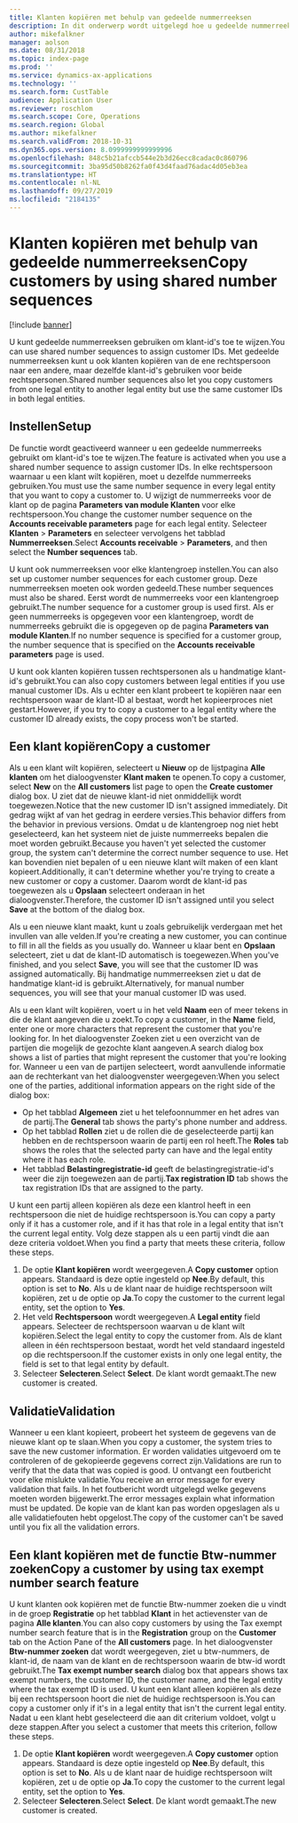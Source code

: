 ```yaml
---
title: Klanten kopiëren met behulp van gedeelde nummerreeksen
description: In dit onderwerp wordt uitgelegd hoe u gedeelde nummerreeksen kunt gebruiken om een klant te kopiëren naar een andere rechtspersoon, maar met behoud van dezelfde klant-id.
author: mikefalkner
manager: aolson
ms.date: 08/31/2018
ms.topic: index-page
ms.prod: ''
ms.service: dynamics-ax-applications
ms.technology: ''
ms.search.form: CustTable
audience: Application User
ms.reviewer: roschlom
ms.search.scope: Core, Operations
ms.search.region: Global
ms.author: mikefalkner
ms.search.validFrom: 2018-10-31
ms.dyn365.ops.version: 8.0999999999999996
ms.openlocfilehash: 848c5b21afccb544e2b3d26ecc8cadac0c860796
ms.sourcegitcommit: 3ba95d50b8262fa0f43d4faad76adac4d05eb3ea
ms.translationtype: HT
ms.contentlocale: nl-NL
ms.lasthandoff: 09/27/2019
ms.locfileid: "2184135"
---
```

# <a name="copy-customers-by-using-shared-number-sequences"></a><span data-ttu-id="65b09-103">Klanten kopiëren met behulp van gedeelde nummerreeksen</span><span class="sxs-lookup"><span data-stu-id="65b09-103">Copy customers by using shared number sequences</span></span>

[!include [banner](../includes/banner.md)]

<span data-ttu-id="65b09-104">U kunt gedeelde nummerreeksen gebruiken om klant-id's toe te wijzen.</span><span class="sxs-lookup"><span data-stu-id="65b09-104">You can use shared number sequences to assign customer IDs.</span></span> <span data-ttu-id="65b09-105">Met gedeelde nummerreeksen kunt u ook klanten kopiëren van de ene rechtspersoon naar een andere, maar dezelfde klant-id's gebruiken voor beide rechtspersonen.</span><span class="sxs-lookup"><span data-stu-id="65b09-105">Shared number sequences also let you copy customers from one legal entity to another legal entity but use the same customer IDs in both legal entities.</span></span>

## <a name="setup"></a><span data-ttu-id="65b09-106">Instellen</span><span class="sxs-lookup"><span data-stu-id="65b09-106">Setup</span></span>

<span data-ttu-id="65b09-107">De functie wordt geactiveerd wanneer u een gedeelde nummerreeks gebruikt om klant-id's toe te wijzen.</span><span class="sxs-lookup"><span data-stu-id="65b09-107">The feature is activated when you use a shared number sequence to assign customer IDs.</span></span> <span data-ttu-id="65b09-108">In elke rechtspersoon waarnaar u een klant wilt kopiëren, moet u dezelfde nummerreeks gebruiken.</span><span class="sxs-lookup"><span data-stu-id="65b09-108">You must use the same number sequence in every legal entity that you want to copy a customer to.</span></span> <span data-ttu-id="65b09-109">U wijzigt de nummerreeks voor de klant op de pagina **Parameters van module Klanten** voor elke rechtspersoon.</span><span class="sxs-lookup"><span data-stu-id="65b09-109">You change the customer number sequence on the **Accounts receivable parameters** page for each legal entity.</span></span> <span data-ttu-id="65b09-110">Selecteer **Klanten** \> **Parameters** en selecteer vervolgens het tabblad **Nummerreeksen**.</span><span class="sxs-lookup"><span data-stu-id="65b09-110">Select **Accounts receivable** \> **Parameters**, and then select the **Number sequences** tab.</span></span>

<span data-ttu-id="65b09-111">U kunt ook nummerreeksen voor elke klantengroep instellen.</span><span class="sxs-lookup"><span data-stu-id="65b09-111">You can also set up customer number sequences for each customer group.</span></span> <span data-ttu-id="65b09-112">Deze nummerreeksen moeten ook worden gedeeld.</span><span class="sxs-lookup"><span data-stu-id="65b09-112">These number sequences must also be shared.</span></span> <span data-ttu-id="65b09-113">Eerst wordt de nummerreeks voor een klantengroep gebruikt.</span><span class="sxs-lookup"><span data-stu-id="65b09-113">The number sequence for a customer group is used first.</span></span> <span data-ttu-id="65b09-114">Als er geen nummerreeks is opgegeven voor een klantengroep, wordt de nummerreeks gebruikt die is opgegeven op de pagina **Parameters van module Klanten**.</span><span class="sxs-lookup"><span data-stu-id="65b09-114">If no number sequence is specified for a customer group, the number sequence that is specified on the **Accounts receivable parameters** page is used.</span></span>

<span data-ttu-id="65b09-115">U kunt ook klanten kopiëren tussen rechtspersonen als u handmatige klant-id's gebruikt.</span><span class="sxs-lookup"><span data-stu-id="65b09-115">You can also copy customers between legal entities if you use manual customer IDs.</span></span> <span data-ttu-id="65b09-116">Als u echter een klant probeert te kopiëren naar een rechtspersoon waar de klant-ID al bestaat, wordt het kopieerproces niet gestart.</span><span class="sxs-lookup"><span data-stu-id="65b09-116">However, if you try to copy a customer to a legal entity where the customer ID already exists, the copy process won't be started.</span></span>

## <a name="copy-a-customer"></a><span data-ttu-id="65b09-117">Een klant kopiëren</span><span class="sxs-lookup"><span data-stu-id="65b09-117">Copy a customer</span></span>

<span data-ttu-id="65b09-118">Als u een klant wilt kopiëren, selecteert u **Nieuw** op de lijstpagina **Alle klanten** om het dialoogvenster **Klant maken** te openen.</span><span class="sxs-lookup"><span data-stu-id="65b09-118">To copy a customer, select **New** on the **All customers** list page to open the **Create customer** dialog box.</span></span> <span data-ttu-id="65b09-119">U ziet dat de nieuwe klant-id niet onmiddellijk wordt toegewezen.</span><span class="sxs-lookup"><span data-stu-id="65b09-119">Notice that the new customer ID isn't assigned immediately.</span></span> <span data-ttu-id="65b09-120">Dit gedrag wijkt af van het gedrag in eerdere versies.</span><span class="sxs-lookup"><span data-stu-id="65b09-120">This behavior differs from the behavior in previous versions.</span></span> <span data-ttu-id="65b09-121">Omdat u de klantengroep nog niet hebt geselecteerd, kan het systeem niet de juiste nummerreeks bepalen die moet worden gebruikt.</span><span class="sxs-lookup"><span data-stu-id="65b09-121">Because you haven't yet selected the customer group, the system can't determine the correct number sequence to use.</span></span> <span data-ttu-id="65b09-122">Het kan bovendien niet bepalen of u een nieuwe klant wilt maken of een klant kopieert.</span><span class="sxs-lookup"><span data-stu-id="65b09-122">Additionally, it can't determine whether you're trying to create a new customer or copy a customer.</span></span> <span data-ttu-id="65b09-123">Daarom wordt de klant-id pas toegewezen als u **Opslaan** selecteert onderaan in het dialoogvenster.</span><span class="sxs-lookup"><span data-stu-id="65b09-123">Therefore, the customer ID isn't assigned until you select **Save** at the bottom of the dialog box.</span></span>

<span data-ttu-id="65b09-124">Als u een nieuwe klant maakt, kunt u zoals gebruikelijk verdergaan met het invullen van alle velden.</span><span class="sxs-lookup"><span data-stu-id="65b09-124">If you're creating a new customer, you can continue to fill in all the fields as you usually do.</span></span> <span data-ttu-id="65b09-125">Wanneer u klaar bent en **Opslaan** selecteert, ziet u dat de klant-ID automatisch is toegewezen.</span><span class="sxs-lookup"><span data-stu-id="65b09-125">When you've finished, and you select **Save**, you will see that the customer ID was assigned automatically.</span></span> <span data-ttu-id="65b09-126">Bij handmatige nummerreeksen ziet u dat de handmatige klant-id is gebruikt.</span><span class="sxs-lookup"><span data-stu-id="65b09-126">Alternatively, for manual number sequences, you will see that your manual customer ID was used.</span></span>

<span data-ttu-id="65b09-127">Als u een klant wilt kopiëren, voert u in het veld **Naam** een of meer tekens in die de klant aangeven die u zoekt.</span><span class="sxs-lookup"><span data-stu-id="65b09-127">To copy a customer, in the **Name** field, enter one or more characters that represent the customer that you're looking for.</span></span> <span data-ttu-id="65b09-128">In het dialoogvenster Zoeken ziet u een overzicht van de partijen die mogelijk de gezochte klant aangeven.</span><span class="sxs-lookup"><span data-stu-id="65b09-128">A search dialog box shows a list of parties that might represent the customer that you're looking for.</span></span> <span data-ttu-id="65b09-129">Wanneer u een van de partijen selecteert, wordt aanvullende informatie aan de rechterkant van het dialoogvenster weergegeven:</span><span class="sxs-lookup"><span data-stu-id="65b09-129">When you select one of the parties, additional information appears on the right side of the dialog box:</span></span>

- <span data-ttu-id="65b09-130">Op het tabblad **Algemeen** ziet u het telefoonnummer en het adres van de partij.</span><span class="sxs-lookup"><span data-stu-id="65b09-130">The **General** tab shows the party's phone number and address.</span></span>
- <span data-ttu-id="65b09-131">Op het tabblad **Rollen** ziet u de rollen die de geselecteerde partij kan hebben en de rechtspersoon waarin de partij een rol heeft.</span><span class="sxs-lookup"><span data-stu-id="65b09-131">The **Roles** tab shows the roles that the selected party can have and the legal entity where it has each role.</span></span>
- <span data-ttu-id="65b09-132">Het tabblad **Belastingregistratie-id** geeft de belastingregistratie-id's weer die zijn toegewezen aan de partij.</span><span class="sxs-lookup"><span data-stu-id="65b09-132">**Tax registration ID** tab shows the tax registration IDs that are assigned to the party.</span></span>

<span data-ttu-id="65b09-133">U kunt een partij alleen kopiëren als deze een klantrol heeft in een rechtspersoon die niet de huidige rechtspersoon is.</span><span class="sxs-lookup"><span data-stu-id="65b09-133">You can copy a party only if it has a customer role, and if it has that role in a legal entity that isn't the current legal entity.</span></span> <span data-ttu-id="65b09-134">Volg deze stappen als u een partij vindt die aan deze criteria voldoet.</span><span class="sxs-lookup"><span data-stu-id="65b09-134">When you find a party that meets these criteria, follow these steps.</span></span>

1. <span data-ttu-id="65b09-135">De optie **Klant kopiëren** wordt weergegeven.</span><span class="sxs-lookup"><span data-stu-id="65b09-135">A **Copy customer** option appears.</span></span> <span data-ttu-id="65b09-136">Standaard is deze optie ingesteld op **Nee**.</span><span class="sxs-lookup"><span data-stu-id="65b09-136">By default, this option is set to **No**.</span></span> <span data-ttu-id="65b09-137">Als u de klant naar de huidige rechtspersoon wilt kopiëren, zet u de optie op **Ja**.</span><span class="sxs-lookup"><span data-stu-id="65b09-137">To copy the customer to the current legal entity, set the option to **Yes**.</span></span> 
2. <span data-ttu-id="65b09-138">Het veld **Rechtspersoon** wordt weergegeven.</span><span class="sxs-lookup"><span data-stu-id="65b09-138">A **Legal entity** field appears.</span></span> <span data-ttu-id="65b09-139">Selecteer de rechtspersoon waarvan u de klant wilt kopiëren.</span><span class="sxs-lookup"><span data-stu-id="65b09-139">Select the legal entity to copy the customer from.</span></span> <span data-ttu-id="65b09-140">Als de klant alleen in één rechtspersoon bestaat, wordt het veld standaard ingesteld op die rechtspersoon.</span><span class="sxs-lookup"><span data-stu-id="65b09-140">If the customer exists in only one legal entity, the field is set to that legal entity by default.</span></span>
3. <span data-ttu-id="65b09-141">Selecteer **Selecteren**.</span><span class="sxs-lookup"><span data-stu-id="65b09-141">Select **Select**.</span></span> <span data-ttu-id="65b09-142">De klant wordt gemaakt.</span><span class="sxs-lookup"><span data-stu-id="65b09-142">The new customer is created.</span></span>

## <a name="validation"></a><span data-ttu-id="65b09-143">Validatie</span><span class="sxs-lookup"><span data-stu-id="65b09-143">Validation</span></span>

<span data-ttu-id="65b09-144">Wanneer u een klant kopieert, probeert het systeem de gegevens van de nieuwe klant op te slaan.</span><span class="sxs-lookup"><span data-stu-id="65b09-144">When you copy a customer, the system tries to save the new customer information.</span></span> <span data-ttu-id="65b09-145">Er worden validaties uitgevoerd om te controleren of de gekopieerde gegevens correct zijn.</span><span class="sxs-lookup"><span data-stu-id="65b09-145">Validations are run to verify that the data that was copied is good.</span></span> <span data-ttu-id="65b09-146">U ontvangt een foutbericht voor elke mislukte validatie.</span><span class="sxs-lookup"><span data-stu-id="65b09-146">You receive an error message for every validation that fails.</span></span> <span data-ttu-id="65b09-147">In het foutbericht wordt uitgelegd welke gegevens moeten worden bijgewerkt.</span><span class="sxs-lookup"><span data-stu-id="65b09-147">The error messages explain what information must be updated.</span></span> <span data-ttu-id="65b09-148">De kopie van de klant kan pas worden opgeslagen als u alle validatiefouten hebt opgelost.</span><span class="sxs-lookup"><span data-stu-id="65b09-148">The copy of the customer can't be saved until you fix all the validation errors.</span></span>

## <a name="copy-a-customer-by-using-tax-exempt-number-search-feature"></a><span data-ttu-id="65b09-149">Een klant kopiëren met de functie Btw-nummer zoeken</span><span class="sxs-lookup"><span data-stu-id="65b09-149">Copy a customer by using tax exempt number search feature</span></span>

<span data-ttu-id="65b09-150">U kunt klanten ook kopiëren met de functie Btw-nummer zoeken die u vindt in de groep **Registratie** op het tabblad **Klant** in het actievenster van de pagina **Alle klanten**.</span><span class="sxs-lookup"><span data-stu-id="65b09-150">You can also copy customers by using the Tax exempt number search feature that is in the **Registration** group on the **Customer** tab on the Action Pane of the **All customers** page.</span></span> <span data-ttu-id="65b09-151">In het dialoogvenster **Btw-nummer zoeken** dat wordt weergegeven, ziet u btw-nummers, de klant-id, de naam van de klant en de rechtspersoon waarin de btw-id wordt gebruikt.</span><span class="sxs-lookup"><span data-stu-id="65b09-151">The **Tax exempt number search** dialog box that appears shows tax exempt numbers, the customer ID, the customer name, and the legal entity where the tax exempt ID is used.</span></span> <span data-ttu-id="65b09-152">U kunt een klant alleen kopiëren als deze bij een rechtspersoon hoort die niet de huidige rechtspersoon is.</span><span class="sxs-lookup"><span data-stu-id="65b09-152">You can copy a customer only if it's in a legal entity that isn't the current legal entity.</span></span> <span data-ttu-id="65b09-153">Nadat u een klant hebt geselecteerd die aan dit criterium voldoet, volgt u deze stappen.</span><span class="sxs-lookup"><span data-stu-id="65b09-153">After you select a customer that meets this criterion, follow these steps.</span></span>

1. <span data-ttu-id="65b09-154">De optie **Klant kopiëren** wordt weergegeven.</span><span class="sxs-lookup"><span data-stu-id="65b09-154">A **Copy customer** option appears.</span></span> <span data-ttu-id="65b09-155">Standaard is deze optie ingesteld op **Nee**.</span><span class="sxs-lookup"><span data-stu-id="65b09-155">By default, this option is set to **No**.</span></span> <span data-ttu-id="65b09-156">Als u de klant naar de huidige rechtspersoon wilt kopiëren, zet u de optie op **Ja**.</span><span class="sxs-lookup"><span data-stu-id="65b09-156">To copy the customer to the current legal entity, set the option to **Yes**.</span></span> 
2. <span data-ttu-id="65b09-157">Selecteer **Selecteren**.</span><span class="sxs-lookup"><span data-stu-id="65b09-157">Select **Select**.</span></span> <span data-ttu-id="65b09-158">De klant wordt gemaakt.</span><span class="sxs-lookup"><span data-stu-id="65b09-158">The new customer is created.</span></span>
